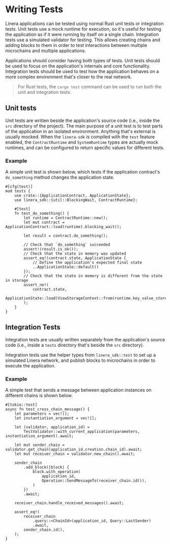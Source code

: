 # Writing Tests

Linera applications can be tested using normal Rust unit tests or integration
tests. Unit tests use a mock runtime for execution, so it's useful for testing
the application as if it were running by itself on a single chain. Integration
tests use a simulated validator for testing. This allows creating chains and
adding blocks to them in order to test interactions between multiple microchains
and multiple applications.

Applications should consider having both types of tests. Unit tests should be
used to focus on the application's internals and core functionality. Integration
tests should be used to test how the application behaves on a more complex
environment that's closer to the real network.

> For Rust tests, the `cargo test` command can be used to run both the unit and
> integration tests.

## Unit tests

Unit tests are written beside the application's source code (i.e., inside the
`src` directory of the project). The main purpose of a unit test is to test
parts of the application in an isolated environment. Anything that's external is
usually mocked. When the `linera-sdk` is compiled with the `test` feature
enabled, the `ContractRuntime` and `SystemRuntime` types are actually mock
runtimes, and can be configured to return specific values for different tests.

### Example

A simple unit test is shown below, which tests if the application contract's
`do_something` method changes the application state.

```rust,ignore
#[cfg(test)]
mod tests {
    use crate::{ApplicationContract, ApplicationState};
    use linera_sdk::{util::BlockingWait, ContractRuntime};

    #[test]
    fn test_do_something() {
        let runtime = ContractRuntime::new();
        let mut contract = ApplicationContract::load(runtime).blocking_wait();

        let result = contract.do_something();

        // Check that `do_something` succeeded
        assert!(result.is_ok());
        // Check that the state in memory was updated
        assert_eq!(contract.state, ApplicationState {
            // Define the application's expected final state
            ..ApplicationState::default()
        });
        // Check that the state in memory is different from the state in storage
        assert_ne!(
            contract.state,
            ApplicationState::load(ViewStorageContext::from(runtime.key_value_store()))
        );
    }
}
```

## Integration Tests

Integration tests are usually written separately from the application's source
code (i.e., inside a `tests` directory that's beside the `src` directory).

Integration tests use the helper types from `linera_sdk::test` to set up a
simulated Linera network, and publish blocks to microchains in order to execute
the application.

### Example

A simple test that sends a message between application instances on different
chains is shown below.

```rust,ignore
#[tokio::test]
async fn test_cross_chain_message() {
    let parameters = vec![];
    let instantiation_argument = vec![];

    let (validator, application_id) =
        TestValidator::with_current_application(parameters, instantiation_argument).await;

    let mut sender_chain = validator.get_chain(application_id.creation.chain_id).await;
    let mut receiver_chain = validator.new_chain().await;

    sender_chain
        .add_block(|block| {
            block.with_operation(
                application_id,
                Operation::SendMessageTo(receiver_chain.id()),
            )
        })
        .await;

    receiver_chain.handle_received_messages().await;

    assert_eq!(
        receiver_chain
            .query::<ChainId>(application_id, Query::LastSender)
            .await,
        sender_chain.id(),
    );
}
```
